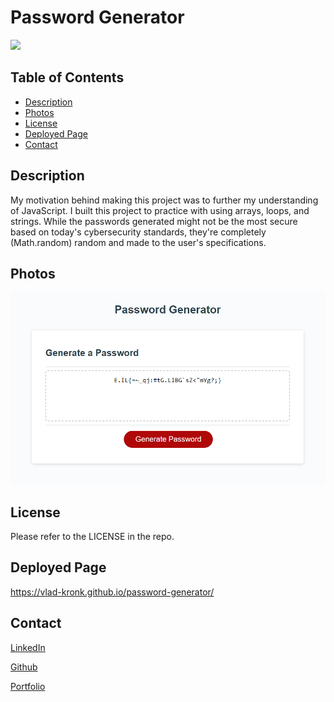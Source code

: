 # Password Generator

![](https://img.shields.io/badge/JavaScript-yellow.svg?style=flat-square)

## Table of Contents
* [Description](#description)
* [Photos](#photos)
* [License](#license)
* [Deployed Page](#deployed-page)
* [Contact](#contact)

## Description
My motivation behind making this project was to further my understanding of JavaScript. I built this project to practice with using arrays, loops, and strings. While the passwords generated might not be the most secure based on today's cybersecurity standards, they're completely (Math.random) random and made to the user's specifications.

## Photos
![The password generator is a white page with a text box for the generated password along with a button that says "Generate".](./assets/images/Screenshot%202022-10-12%20164856.png)

## License
Please refer to the LICENSE in the repo.

## Deployed Page
<a href="https://vlad-kronk.github.io/password-generator/">https://vlad-kronk.github.io/password-generator/</a>

## Contact
<a href="https://www.linkedin.com/in/jmeyers6/" >LinkedIn</a>

<a href="https://github.com/vlad-kronk">Github</a>

<a href="https://vlad-kronk.github.io/professional-portfolio/">Portfolio</a>
